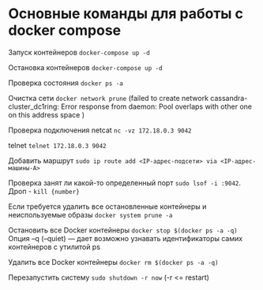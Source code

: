 # Основные команды для работы с docker compose

Запуск контейнеров ```docker-compose up -d ```

Остановка контейнеров ```docker-compose up -d ```

Проверка состояния ```docker ps -a ```

Очистка сети ```docker network prune``` (failed to create network cassandra-cluster_dc1ring: Error response from daemon: Pool overlaps with other one on this address space ) 

Проверка подключения netcat ```nc -vz 172.18.0.3 9042 ```

telnet ```telnet 172.18.0.3 9042```

Добавить маршрут ```sudo ip route add <IP-адрес-подсети> via <IP-адрес-машины-А>```

Проверка занят ли какой-то определенный порт ```sudo lsof -i :9042```. Дроп - ```kill {number}```

Если требуется удалить все остановленные контейнеры и неиспользуемые образы ```docker system prune -a```

Остановить все Docker контейнеры ```docker stop $(docker ps -a -q) ``` Опция –q (–quiet) — дает возможно узнавать  идентификаторы самих контейнеров с утилитой ps

Удалить все Docker контейнеры ```docker rm $(docker ps -a -q) ```

Перезапустить систему ```sudo shutdown -r now``` (-r <= restart)
